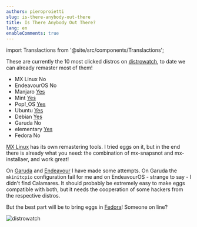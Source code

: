 ```yaml
---
authors: pieroproietti
slug: is-there-anybody-out-there
title: Is There Anybody Out There?
lang: en
enableComments: true
---
```

import Translactions from '@site/src/components/Translactions';

<Translactions />

These are currently the 10 most clicked distros on [distrowatch](https://distrowatch.com/), to date we can already remaster 
most of them!

* MX Linux	No
* EndeavourOS No
* Manjaro [Yes](https://sourceforge.net/projects/penguins-eggs/files/iso/manjaro/)
* Mint [Yes](https://sourceforge.net/projects/penguins-eggs/files/iso/linuxmint/)
* Pop!_OS [Yes](https://sourceforge.net/projects/penguins-eggs/files/iso/linuxmint/)
* Ubuntu [Yes](https://sourceforge.net/projects/penguins-eggs/files/iso/ubuntu/)
* Debian [Yes](https://sourceforge.net/projects/penguins-eggs/files/iso/debian/)
* Garuda No
* elementary [Yes](https://sourceforge.net/projects/penguins-eggs/files/iso/elementary/)
* Fedora No

[MX Linux](https://mxlinux.org/) has its own remastering tools. I tried eggs on it, but in the end there is already what you need: the combination of mx-snapsnot and mx-installaer, and work great!

On [Garuda](https://garudalinux.org/) and [Endeavour](https://endeavouros.com/) I have made some attempts. On Garuda the ```mkinitcpio``` configuration fail for me and on EndeavourOS - strange to say - I didn't find Calamares. It should probably be extremely easy to make eggs compatible with both, but it needs the cooperation of some hackers from the respective distros.

But the best part will be to bring eggs in [Fedora](https://getfedora.org/)! Someone on line?

![distrowatch](/images/distrowatch.png)